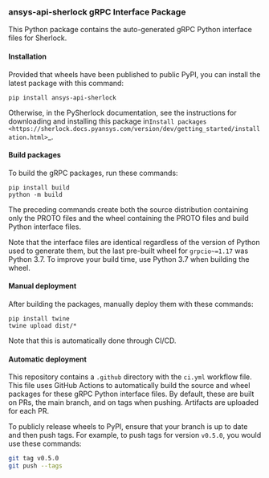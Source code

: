 ### ansys-api-sherlock gRPC Interface Package

This Python package contains the auto-generated gRPC Python interface files for
Sherlock.


#### Installation

Provided that wheels have been published to public PyPI, you can install the latest package
with this command:

```
pip install ansys-api-sherlock
```

Otherwise, in the PySherlock documentation, see the instructions for downloading and installing
this package in`Install packages <https://sherlock.docs.pyansys.com/version/dev/getting_started/installation.html>`_.


#### Build packages

To build the gRPC packages, run these commands:

```
pip install build
python -m build
```

The preceding commands create both the source distribution containing only the PROTO files
and the wheel containing the PROTO files and build Python interface files.

Note that the interface files are identical regardless of the version of Python
used to generate them, but the last pre-built wheel for ``grpcio~=1.17`` was
Python 3.7. To improve your build time, use Python 3.7 when building the
wheel.


#### Manual deployment

After building the packages, manually deploy them with these commands:

```
pip install twine
twine upload dist/*
```

Note that this is automatically done through CI/CD.


#### Automatic deployment

This repository contains a ``.github`` directory with the ``ci.yml`` workflow
file. This file uses GitHub Actions to automatically build the
source and wheel packages for these gRPC Python interface files. By default,
these are built on PRs, the main branch, and on tags when pushing. Artifacts
are uploaded for each PR.

To publicly release wheels to PyPI, ensure that your branch is up to date and then
push tags. For example, to push tags for version ``v0.5.0``, you would use these commands:

```bash
git tag v0.5.0
git push --tags
```
